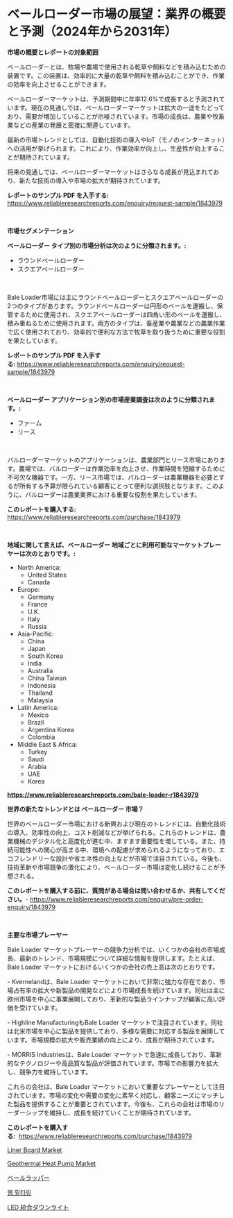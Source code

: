 <p><h1>ベールローダー市場の展望：業界の概要と予測（2024年から2031年）</h1></p><p><strong>市場の概要とレポートの対象範囲</strong></p>
<p><p>ベールローダーとは、牧場や農場で使用される乾草や飼料などを積み込むための装置です。この装置は、効率的に大量の乾草や飼料を積み込むことができ、作業の効率を向上させることができます。</p><p>ベールローダーマーケットは、予測期間中に年率12.6%で成長すると予測されています。現在の見通しでは、ベールローダーマーケットは拡大の一途をたどっており、需要が増加していることが示唆されています。市場の成長は、農業や牧畜業などの産業の発展と密接に関連しています。</p><p>最新の市場トレンドとしては、自動化技術の導入やIoT（モノのインターネット）への活用が挙げられます。これにより、作業効率が向上し、生産性が向上することが期待されています。</p><p>将来の見通しでは、ベールローダーマーケットはさらなる成長が見込まれており、新たな技術の導入や市場の拡大が期待されています。</p></p>
<p><strong>レポートのサンプル PDF を入手する:</strong> <a href="https://www.reliableresearchreports.com/enquiry/request-sample/1843979">https://www.reliableresearchreports.com/enquiry/request-sample/1843979</a></p>
<p>&nbsp;</p>
<p><strong>市場セグメンテーション</strong></p>
<p><strong>ベールローダー タイプ別の市場分析は次のように分類されます。:</strong></p>
<p><ul><li>ラウンドベールローダー</li><li>スクエアベールローダー</li></ul></p>
<p>&nbsp;</p>
<p><p>Bale Loader市場には主にラウンドベールローダーとスクエアベールローダーの2つのタイプがあります。ラウンドベールローダーは円形のベールを運搬し、保管するために使用され、スクエアベールローダーは四角い形のベールを運搬し、積み重ねるために使用されます。両方のタイプは、畜産業や農業などの農業作業で広く使用されており、効率的で便利な方法で牧草を取り扱うために重要な役割を果たしています。</p></p>
<p><strong>レポートのサンプル PDF を入手する:</strong>&nbsp;<a href="https://www.reliableresearchreports.com/enquiry/request-sample/1843979">https://www.reliableresearchreports.com/enquiry/request-sample/1843979</a></p>
<p>&nbsp;</p>
<p><strong> ベールローダー アプリケーション別の市場産業調査は次のように分類されます。:</strong></p>
<p><ul><li>ファーム</li><li>リース</li></ul></p>
<p>&nbsp;</p>
<p><p>バルローダーマーケットのアプリケーションは、農業部門とリース市場にあります。農場では、バルローダーは作業効率を向上させ、作業時間を短縮するために不可欠な機器です。一方、リース市場では、バルローダーは農業機器を必要とするが所有する予算が限られている顧客にとって便利な選択肢となります。このように、バルローダーは農業業界における重要な役割を果たしています。</p></p>
<p><strong>このレポートを購入する:</strong>&nbsp; <a href="https://www.reliableresearchreports.com/purchase/1843979">https://www.reliableresearchreports.com/purchase/1843979</a></p>
<p>&nbsp;</p>
<p><strong>地域に関して言えば、ベールローダー 地域ごとに利用可能なマーケットプレーヤーは次のとおりです。:</strong></p>
<p><ul>
    <li>
        North America:
        <ul>
            <li>United States</li>
            <li>Canada</li>
        </ul>
    </li>
    <li>
        Europe:
        <ul>
            <li>Germany</li>
            <li>France</li>
            <li>U.K.</li>
            <li>Italy</li>
            <li>Russia</li>
        </ul>
    </li>
    <li>
        Asia-Pacific:
        <ul>
            <li>China</li>
            <li>Japan</li>
            <li>South Korea</li>
            <li>India</li>
            <li>Australia</li>
            <li>China Taiwan</li>
            <li>Indonesia</li>
            <li>Thailand</li>
            <li>Malaysia</li>
        </ul>
    </li>
    <li>
        Latin America:
        <ul>
            <li>Mexico</li>
            <li>Brazil</li>
            <li>Argentina Korea</li>
            <li>Colombia</li>
        </ul>
    </li>
    <li>
        Middle East & Africa:
        <ul>
            <li>Turkey</li>
            <li>Saudi</li>
            <li>Arabia</li>
            <li>UAE</li>
            <li>Korea</li>
        </ul>
    </li>
    </ul></p>
<p><strong><a href="https://www.reliableresearchreports.com/bale-loader-r1843979">https://www.reliableresearchreports.com/bale-loader-r1843979</a></strong>&nbsp;</p>
<p><strong>世界の新たなトレンドとは ベールローダー 市場？</strong></p>
<p><p>世界のベールローダー市場における新興および現在のトレンドには、自動化技術の導入、効率性の向上、コスト削減などが挙げられる。これらのトレンドは、農業機械のデジタル化と高度化が進む中、ますます重要性を増している。また、持続可能性への関心が高まる中、環境への配慮が求められるようになっており、エコフレンドリーな設計や省エネ性の向上などが市場で注目されている。今後も、技術革新や市場競争の激化により、ベールローダー市場は変化し続けることが予想される。</p></p>
<p><strong>このレポートを購入する前に、質問がある場合は問い合わせるか、共有してください。</strong>- <a href="https://www.reliableresearchreports.com/enquiry/pre-order-enquiry/1843979">https://www.reliableresearchreports.com/enquiry/pre-order-enquiry/1843979</a></p>
<p>&nbsp;</p>
<p><strong>主要な市場プレーヤー</strong></p>
<p><p>Bale Loader マーケットプレーヤーの競争力分析では、いくつかの会社の市場成長、最新のトレンド、市場規模について詳細な情報を提供します。たとえば、Bale Loader マーケットにおけるいくつかの会社の売上高は次のとおりです。</p><p>- Kvernelandは、Bale Loader マーケットにおいて非常に強力な存在であり、市場占有率の拡大や新製品の開発などにより市場成長を続けています。同社は主に欧州市場を中心に事業展開しており、革新的な製品ラインナップが顧客に高い評価を受けています。</p><p>- Highline ManufacturingもBale Loader マーケットで注目されています。同社は北米市場を中心に製品を提供しており、多様な需要に対応する製品を展開しています。市場規模の拡大や販売業績の向上により、成長が期待されています。</p><p>- MORRIS Industriesは、Bale Loader マーケットで急速に成長しており、革新的なテクノロジーや高品質な製品が評価されています。市場での影響力を拡大し、競争力を維持しています。</p><p>これらの会社は、Bale Loader マーケットにおいて重要なプレーヤーとして注目されています。市場の変化や需要の変化に素早く対応し、顧客ニーズにマッチした製品を提供することが重要とされています。今後も、これらの会社は市場のリーダーシップを維持し、成長を続けていくことが期待されています。</p></p>
<p><strong>このレポートを購入する:</strong>&nbsp;&nbsp;<a href="https://www.reliableresearchreports.com/purchase/1843979">https://www.reliableresearchreports.com/purchase/1843979</a></p>
<p><p><a href="https://issuu.com/reportprime-2/docs/liner-board-market-size-2030.pptx">Liner Board Market</a></p><p><a href="https://github.com/johnbach50/Market-Research-Report-List-2/blob/main/geothermal-heat-pump-market.md">Geothermal Heat Pump Market</a></p><p><a href="https://github.com/NashBeahan2023/Market-Research-Report-List-1/blob/main/489476622660.md">ベールラッパー</a></p><p><a href="https://github.com/Maeennan456456/Market-Research-Report-List-1/blob/main/506187320797.md">웹 필터링</a></p><p><a href="https://medium.com/@kaydenjohns1964/led%E7%B5%B1%E5%90%88%E3%83%80%E3%82%A6%E3%83%B3%E3%83%A9%E3%82%A4%E3%83%88%E5%B8%82%E5%A0%B4%E3%82%A4%E3%83%B3%E3%82%B5%E3%82%A4%E3%83%88-%E5%B8%82%E5%A0%B4%E5%8B%95%E5%90%91-%E6%88%90%E9%95%B7-2024%E5%B9%B4%E3%81%8B%E3%82%892031%E5%B9%B4%E3%81%BE%E3%81%A7%E3%81%AE%E4%BA%88%E6%B8%AC-e8daad6b2b75">LED 統合ダウンライト</a></p></p>